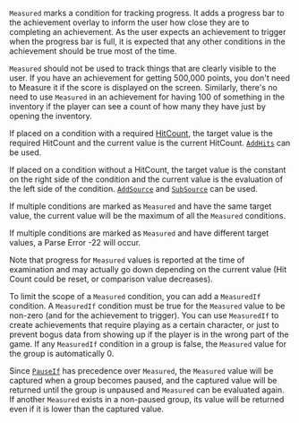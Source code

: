 `Measured` marks a condition for tracking progress. It adds a progress bar to the achievement overlay to inform the user how close they are to completing an achievement. As the user expects an achievement to trigger when the progress bar is full, it is expected that any other conditions in the achievement should be true most of the time.

`Measured` should not be used to track things that are clearly visible to the user. If you have an achievement for getting 500,000 points, you don't need to Measure it if the score is displayed on the screen. Similarly, there's no need to use `Measured` in an achievement for having 100 of something in the inventory if the player can see a count of how many they have just by opening the inventory.

If placed on a condition with a required [HitCount](Hit-Counts), the target value is the required HitCount and the current value is the current HitCount. [`AddHits`](AddHits-and-SubHits-Flag) can be used.

If placed on a condition without a HitCount, the target value is the constant on the right side of the condition and the current value is the evaluation of the left side of the condition. [`AddSource`](AddSource-Flag) and [`SubSource`](SubSource-Flag) can be used.

If multiple conditions are marked as `Measured` and have the same target value, the current value will be the maximum of all the `Measured` conditions.

If multiple conditions are marked as `Measured` and have different target values, a Parse Error -22 will occur.

Note that progress for `Measured` values is reported at the time of examination and may actually go down depending on the current value (Hit Count could be reset, or comparison value decreases).

To limit the scope of a `Measured` condition, you can add a `MeasuredIf` condition. A `MeasuredIf` condition must be true for the `Measured` value to be non-zero (and for the achievement to trigger). You can use `MeasuredIf` to create achievements that require playing as a certain character, or just to prevent bogus data from showing up if the player is in the wrong part of the game. If any `MeasuredIf` condition in a group is false, the `Measured` value for the group is automatically 0.

Since [`PauseIf`](PauseIf-Flag) has precedence over `Measured`, the `Measured` value will be captured when a group becomes paused, and the captured value will be returned until the group is unpaused and `Measured` can be evaluated again. If another `Measured` exists in a non-paused group, its value will be returned even if it is lower than the captured value.